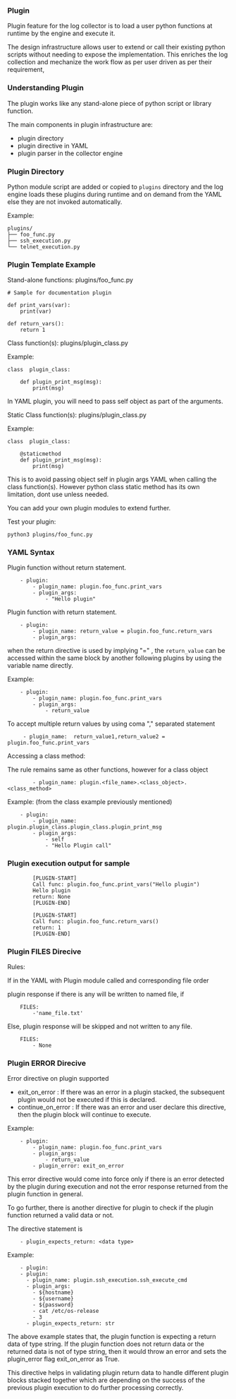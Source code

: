 ### Plugin

Plugin feature for the log collector is to load a user python functions at runtime by the engine and execute it.

The design infrastructure allows user to extend or call their existing python scripts without needing to expose
the implementation.  This enriches the log collection and mechanize the work flow as per user driven as per
their requirement,

### Understanding Plugin
The plugin works like any stand-alone piece of python script or library function.

The main components in plugin infrastructure are:

- plugin directory
- plugin directive in YAML
- plugin parser in the collector engine

### Plugin Directory
Python module script are added or copied to `plugins` directory and the log engine loads these plugins during
runtime and on demand from the YAML else they are not invoked automatically.

Example:
```
plugins/
├── foo_func.py
├── ssh_execution.py
└── telnet_execution.py

```

### Plugin Template Example

Stand-alone functions: plugins/foo_func.py
```
# Sample for documentation plugin

def print_vars(var):
    print(var)

def return_vars():
    return 1
```

Class function(s): plugins/plugin_class.py

Example:
```
class  plugin_class:

    def plugin_print_msg(msg):
        print(msg)
```

In YAML plugin, you will need to pass self object as part of the arguments.

Static Class function(s): plugins/plugin_class.py

Example:
```
class  plugin_class:

    @staticmethod
    def plugin_print_msg(msg):
        print(msg)
```

This is to avoid passing object self in plugin args YAML when calling the class function(s).
However python class static method has its own limitation, dont use unless needed.


You can add your own plugin modules to extend further.

Test your plugin:
```
python3 plugins/foo_func.py
```

### YAML Syntax

Plugin function without return statement.
```
    - plugin:
        - plugin_name: plugin.foo_func.print_vars
        - plugin_args:
            - "Hello plugin"
```

Plugin function with return statement.
```
    - plugin:
        - plugin_name: return_value = plugin.foo_func.return_vars
        - plugin_args:
```

when the return directive is used by implying "=" , the `return_value`
can be accessed within the same block by another following plugins
by using the variable name directly.

Example:
```
    - plugin:
        - plugin_name: plugin.foo_func.print_vars
        - plugin_args:
            - return_value
```

To accept multiple return values by using coma  "," separated statement
```
     - plugin_name:  return_value1,return_value2 = plugin.foo_func.print_vars
```

Accessing a class method:

The rule remains same as other functions, however for a class object

```
        - plugin_name: plugin.<file_name>.<class_object>.<class_method>
```

Example: (from the class example previously mentioned)
```
    - plugin:
        - plugin_name: plugin.plugin_class.plugin_class.plugin_print_msg
        - plugin_args:
            - self
            - "Hello Plugin call"
```

### Plugin execution output for sample


```
        [PLUGIN-START]
        Call func: plugin.foo_func.print_vars("Hello plugin")
        Hello plugin
        return: None
        [PLUGIN-END]

        [PLUGIN-START]
        Call func: plugin.foo_func.return_vars()
        return: 1
        [PLUGIN-END]
```

### Plugin FILES Direcive

Rules:

If in the YAML with Plugin module called and corresponding file order

plugin response if there is any will be written to named file, if

```
    FILES:
        -'name_file.txt'
```

Else, plugin response will be skipped and not written to any file.
```
    FILES:
        - None
```

### Plugin ERROR Direcive

Error directive on plugin supported
- exit_on_error       : If there was an error in a plugin stacked, the subsequent
                        plugin would not be executed if this is declared.
- continue_on_error   : If there was an error and user declare this directive,
                        then the plugin block will continue to execute.

Example:
```
    - plugin:
        - plugin_name: plugin.foo_func.print_vars
        - plugin_args:
            - return_value
        - plugin_error: exit_on_error
```

This error directive would come into force only if there is an error detected
by the plugin during execution and not the error response returned from the plugin
function in general.

To go further, there is another directive for plugin to check if the plugin function
returned a valid data or not.

The directive statement is
```
    - plugin_expects_return: <data type>
```

Example:
```
    - plugin:
    - plugin:
      - plugin_name: plugin.ssh_execution.ssh_execute_cmd
      - plugin_args:
        - ${hostname}
        - ${username}
        - ${password}
        - cat /etc/os-release
        - 3
      - plugin_expects_return: str
```

The above example states that, the plugin function is expecting a return data of type
string. If the plugin function does not return data or the returned data is not of type
string, then it would throw an error and sets the plugin_error flag exit_on_error as True.

This directive helps in validating plugin return data to handle different plugin blocks
stacked together which are depending on the success of the previous plugin execution to do
further processing correctly.
